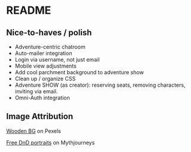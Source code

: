 # README

## Nice-to-haves / polish
* Adventure-centric chatroom
* Auto-mailer integration
* Login via username, not just email
* Mobile view adjustments
* Add cool parchment background to adventure show
* Clean up / organize CSS
* Adventure SHOW (as creator): reserving seats, removing characters, inviting via email.
* Omni-Auth integration

## Image Attribution
<a href="https://www.pexels.com/photo/close-up-of-wooden-plank-326311/">Wooden BG</a> on Pexels

<a href="https://mythjourneys.com/gallery/dungeons-and-dragons/free-dnd-character-art/">Free DnD portraits</a> on Mythjourneys
